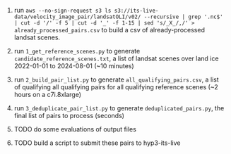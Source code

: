 1. run `aws --no-sign-request s3 ls s3://its-live-data/velocity_image_pair/landsatOLI/v02/ --recursive | grep '.nc$' | cut -d '/' -f 5 | cut -d '_' -f 1-15 | sed 's/_X_/,/' > already_processed_pairs.csv` to build a csv of already-processed landsat scenes.
2. run `1_get_reference_scenes.py` to generate `candidate_reference_scenes.txt`, a list of landsat scenes over land ice 2022-01-01 to 2024-08-01 (~10 minutes)
3. run `2_build_pair_list.py` to generate `all_qualifying_pairs.csv`, a list of qualifying all qualifying pairs for all qualifying reference scenes (~2 hours on a c7i.8xlarge)
4. run `3_deduplicate_pair_list.py` to generate `deduplicated_pairs.py`, the final list of pairs to process (seconds)

5. TODO do some evaluations of output files
6. TODO build a script to submit these pairs to hyp3-its-live
